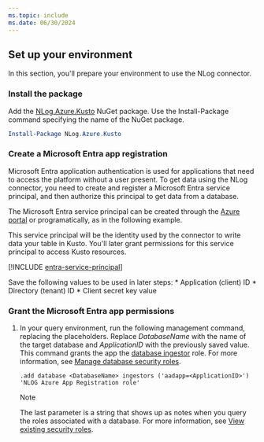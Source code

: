 ```yaml
---
ms.topic: include
ms.date: 06/30/2024
---
```

## Set up your environment

In this section, you'll prepare your environment to use the NLog connector.

### Install the package

Add the [NLog.Azure.Kusto](https://aka.ms/adx-docs-nlog-nuget) NuGet package. Use the Install-Package command specifying the name of the NuGet package.

```powershell
Install-Package NLog.Azure.Kusto
```

### Create a Microsoft Entra app registration

Microsoft Entra application authentication is used for applications that need to access the platform without a user present. To get data using the NLog connector, you need to create and register a Microsoft Entra service principal, and then authorize this principal to get data from a database.

The Microsoft Entra service principal can be created through the [Azure portal](/azure/active-directory/develop/howto-create-service-principal-portal) or programatically, as in the following example.

This service principal will be the identity used by the connector to write data your table in Kusto. You'll later grant permissions for this service principal to access Kusto resources.

[!INCLUDE [entra-service-principal](../entra-service-principal.md)]

Save the following values to be used in later steps:
    * Application (client) ID
    * Directory (tenant) ID
    * Client secret key value

### Grant the Microsoft Entra app permissions

1. In your query environment, run the following management command, replacing the placeholders. Replace *DatabaseName* with the name of the target database and *ApplicationID* with the previously saved value. This command grants the app the [database ingestor](data-explorer/kusto/management/access-control/role-based-access-control.md) role. For more information, see [Manage database security roles](data-explorer/kusto/management/manage-database-security-roles.md).

     ```kusto
    .add database <DatabaseName> ingestors ('aadapp=<ApplicationID>') 'NLOG Azure App Registration role'
    ```
    > [!NOTE]
    > The last parameter is a string that shows up as notes when you query the roles associated with a database. For more information, see [View existing security roles](data-explorer/kusto/management/manage-database-security-roles.md#show-existing-security-roles).
